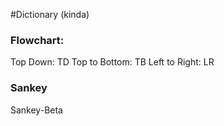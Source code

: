 #Dictionary (kinda)
### Flowchart:
Top Down: TD
Top to Bottom: TB
Left to Right: LR

### Sankey
Sankey-Beta

